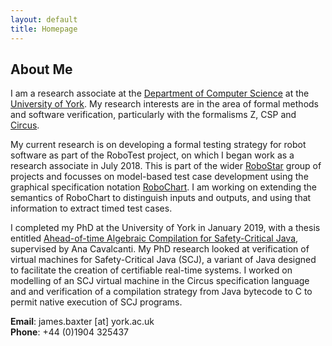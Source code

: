 ```yaml
---
layout: default
title: Homepage
---
```


About Me
--------

I am a research associate at the [Department of Computer
Science](http://cs.york.ac.uk) at the [University of
York](http://york.ac.uk). My research interests are in the area of
formal methods and software verification, particularly with the
formalisms Z, CSP and [Circus](http://cs.york.ac.uk/circus).

My current research is on developing a formal testing strategy for
robot software as part of the RoboTest project, on which I began work
as a research associate in July 2018. This is part of the wider
[RoboStar](http://www.cs.york.ac.uk/robostar) group of projects and
focusses on model-based test case development using the graphical
specification notation
[RoboChart](https://www.cs.york.ac.uk/robostar/notations-tools). I am
working on extending the semantics of RoboChart to distinguish inputs
and outputs, and using that information to extract timed test cases.

I completed my PhD at the University of York in January 2019, with a
thesis entitled [Ahead-of-time Algebraic Compilation for
Safety-Critical Java](http://etheses.whiterose.ac.uk/22698/),
supervised by Ana Cavalcanti. My PhD research looked at verification
of virtual machines for Safety-Critical Java (SCJ), a variant of Java
designed to facilitate the creation of certifiable real-time systems.
I worked on modelling of an SCJ virtual machine in the Circus
specification language and and verification of a compilation strategy
from Java bytecode to C to permit native execution of SCJ programs.

**Email**: james.baxter [at] york.ac.uk  
**Phone**: +44 (0)1904 325437
